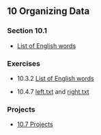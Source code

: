 ## 10 Organizing Data

### Section 10.1

* [List of English words](../text_documents_and_dna/words.txt)

### Exercises

* 10.3.2 [List of English words](../text_documents_and_dna/words.txt)

* 10.4.7 [left.txt](left.txt) and [right.txt](right.txt)

### Projects

* [10.7 Projects]()
